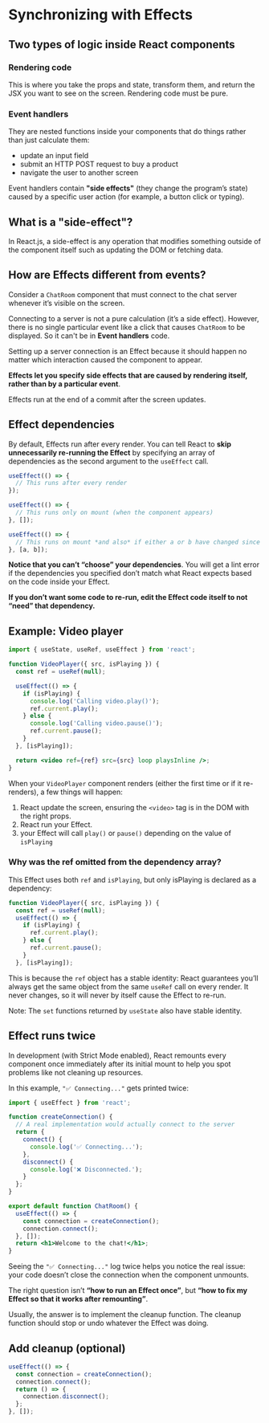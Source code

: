 # Synchronizing with Effects

## Two types of logic inside React components

### Rendering code

This is where you take the props and state, transform them, and return the JSX you want to see on the screen. Rendering code must be pure.

### Event handlers

They are nested functions inside your components that do things rather than just calculate them:

- update an input field
- submit an HTTP POST request to buy a product
- navigate the user to another screen

Event handlers contain **"side effects"** (they change the program’s state) caused by a specific user action (for example, a button click or typing).


## What is a "side-effect"?

In React.js, a side-effect is any operation that modifies something outside of the component itself such as updating the DOM or fetching data.


## How are Effects different from events?

Consider a `ChatRoom` component that must connect to the chat server whenever it’s visible on the screen.

Connecting to a server is not a pure calculation (it’s a side effect). However, there is no single particular event like a click that causes `ChatRoom` to be displayed. So it can't be in **Event handlers** code.

Setting up a server connection is an Effect because it should happen no matter which interaction caused the component to appear.

**Effects let you specify side effects that are caused by rendering itself, rather than by a particular event**. 

Effects run at the end of a commit after the screen updates.


## Effect dependencies

By default, Effects run after every render. You can tell React to **skip unnecessarily re-running the Effect** by specifying an array of dependencies as the second argument to the `useEffect` call.

```js
useEffect(() => {
  // This runs after every render
});

useEffect(() => {
  // This runs only on mount (when the component appears)
}, []);

useEffect(() => {
  // This runs on mount *and also* if either a or b have changed since the last render
}, [a, b]);
```

**Notice that you can’t “choose” your dependencies**. You will get a lint error if the dependencies you specified don’t match what React expects based on the code inside your Effect.

**If you don’t want some code to re-run, edit the Effect code itself to not “need” that dependency.**


## Example: Video player

```jsx
import { useState, useRef, useEffect } from 'react';

function VideoPlayer({ src, isPlaying }) {
  const ref = useRef(null);

  useEffect(() => {
    if (isPlaying) {
      console.log('Calling video.play()');
      ref.current.play();
    } else {
      console.log('Calling video.pause()');
      ref.current.pause();
    }
  }, [isPlaying]);

  return <video ref={ref} src={src} loop playsInline />;
}
```

When your `VideoPlayer` component renders (either the first time or if it re-renders), a few things will happen:
1. React update the screen, ensuring the `<video>` tag is in the DOM with the right props.
1. React run your Effect.
1. your Effect will call `play()` or `pause()` depending on the value of `isPlaying`

### Why was the ref omitted from the dependency array?

This Effect uses both `ref` and `isPlaying`, but only isPlaying is declared as a dependency:

```js
function VideoPlayer({ src, isPlaying }) {
  const ref = useRef(null);
  useEffect(() => {
    if (isPlaying) {
      ref.current.play();
    } else {
      ref.current.pause();
    }
  }, [isPlaying]);
```

This is because the `ref` object has a stable identity: React guarantees you’ll always get the same object from the same `useRef` call on every render. It never changes, so it will never by itself cause the Effect to re-run.

Note: The `set` functions returned by `useState` also have stable identity.


## Effect runs twice

In development (with Strict Mode enabled), React remounts every component once immediately after its initial mount to help you spot problems like not cleaning up resources.

In this example, `"✅ Connecting..."` gets printed twice:

```jsx
import { useEffect } from 'react';

function createConnection() {
  // A real implementation would actually connect to the server
  return {
    connect() {
      console.log('✅ Connecting...');
    },
    disconnect() {
      console.log('❌ Disconnected.');
    }
  };
}

export default function ChatRoom() {
  useEffect(() => {
    const connection = createConnection();
    connection.connect();
  }, []);
  return <h1>Welcome to the chat!</h1>;
}
```

Seeing the `"✅ Connecting..."` log twice helps you notice the real issue: your code doesn’t close the connection when the component unmounts.

The right question isn’t **“how to run an Effect once”**, but **“how to fix my Effect so that it works after remounting”**.

Usually, the answer is to implement the cleanup function.  The cleanup function should stop or undo whatever the Effect was doing.


## Add cleanup (optional)

```js
useEffect(() => {
  const connection = createConnection();
  connection.connect();
  return () => {
    connection.disconnect();
  };
}, []);
```
